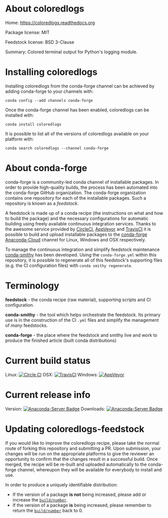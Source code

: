 About coloredlogs
=================

Home: https://coloredlogs.readthedocs.org

Package license: MIT

Feedstock license: BSD 3-Clause

Summary: Colored terminal output for Python's logging module.



Installing coloredlogs
======================

Installing coloredlogs from the conda-forge channel can be achieved by adding conda-forge to your channels with:

```
conda config --add channels conda-forge
```

Once the conda-forge channel has been enabled, coloredlogs can be installed with:

```
conda install coloredlogs
```

It is possible to list all of the versions of coloredlogs available on your platform with:

```
conda search coloredlogs --channel conda-forge
```


About conda-forge
=================

conda-forge is a community-led conda channel of installable packages.
In order to provide high-quality builds, the process has been automated into the
conda-forge GitHub organization. The conda-forge organization contains one repository
for each of the installable packages. Such a repository is known as a *feedstock*.

A feedstock is made up of a conda recipe (the instructions on what and how to build
the package) and the necessary configurations for automatic building using freely
available continuous integration services. Thanks to the awesome service provided by
[CircleCI](https://circleci.com/), [AppVeyor](http://www.appveyor.com/)
and [TravisCI](https://travis-ci.org/) it is possible to build and upload installable
packages to the [conda-forge](https://anaconda.org/conda-forge)
[Anaconda-Cloud](http://docs.anaconda.org/) channel for Linux, Windows and OSX respectively.

To manage the continuous integration and simplify feedstock maintenance
[conda-smithy](http://github.com/conda-forge/conda-smithy) has been developed.
Using the ``conda-forge.yml`` within this repository, it is possible to regenerate all of
this feedstock's supporting files (e.g. the CI configuration files) with ``conda smithy regenerate``.


Terminology
===========

**feedstock** - the conda recipe (raw material), supporting scripts and CI configuration.

**conda-smithy** - the tool which helps orchestrate the feedstock.
                   Its primary use is in the construction of the CI ``.yml`` files
                   and simplify the management of *many* feedstocks.

**conda-forge** - the place where the feedstock and smithy live and work to
                  produce the finished article (built conda distributions)

Current build status
====================

Linux: [![Circle CI](https://circleci.com/gh/conda-forge/coloredlogs-feedstock.svg?style=svg)](https://circleci.com/gh/conda-forge/coloredlogs-feedstock)
OSX: [![TravisCI](https://travis-ci.org/conda-forge/coloredlogs-feedstock.svg?branch=master)](https://travis-ci.org/conda-forge/coloredlogs-feedstock)
Windows: [![AppVeyor](https://ci.appveyor.com/api/projects/status/github/conda-forge/coloredlogs-feedstock?svg=True)](https://ci.appveyor.com/project/conda-forge/coloredlogs-feedstock/branch/master)

Current release info
====================
Version: [![Anaconda-Server Badge](https://anaconda.org/conda-forge/coloredlogs/badges/version.svg)](https://anaconda.org/conda-forge/coloredlogs)
Downloads: [![Anaconda-Server Badge](https://anaconda.org/conda-forge/coloredlogs/badges/downloads.svg)](https://anaconda.org/conda-forge/coloredlogs)


Updating coloredlogs-feedstock
==============================

If you would like to improve the coloredlogs recipe, please take the normal
route of forking this repository and submitting a PR. Upon submission, your changes will
be run on the appropriate platforms to give the reviewer an opportunity to confirm that the
changes result in a successful build. Once merged, the recipe will be re-built and uploaded
automatically to the conda-forge channel, whereupon they will be available for everybody to
install and use.

In order to produce a uniquely identifiable distribution:
 * If the version of a package **is not** being increased, please add or increase
   the [``build/number``](http://conda.pydata.org/docs/building/meta-yaml.html#build-number-and-string).
 * If the version of a package **is** being increased, please remember to return
   the [``build/number``](http://conda.pydata.org/docs/building/meta-yaml.html#build-number-and-string)
   back to 0.
